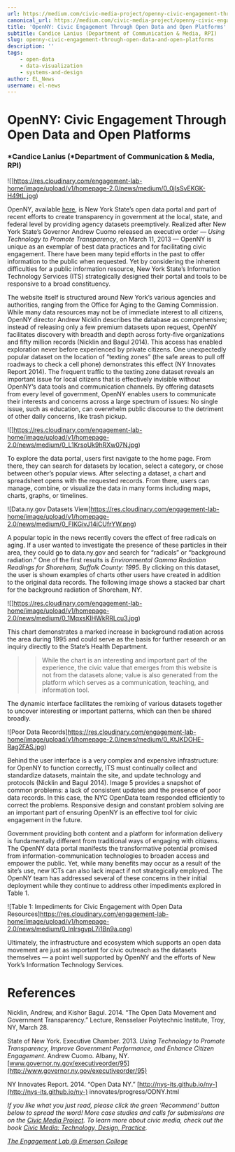 ```yaml
---
url: https://medium.com/civic-media-project/openny-civic-engagement-through-open-data-and-open-platforms-278b14ac3b5e
canonical_url: https://medium.com/civic-media-project/openny-civic-engagement-through-open-data-and-open-platforms-278b14ac3b5e
title: 'OpenNY: Civic Engagement Through Open Data and Open Platforms'
subtitle: Candice Lanius (Department of Communication & Media, RPI)
slug: openny-civic-engagement-through-open-data-and-open-platforms
description: ''
tags:
    - open-data
    - data-visualization
    - systems-and-design
author: EL_News
username: el-news
---
```


# OpenNY: Civic Engagement Through Open Data and Open Platforms

### *Candice Lanius (*Department of Communication & Media, RPI)

![]https://res.cloudinary.com/engagement-lab-home/image/upload/v1/homepage-2.0/news/medium/0_0jIsSvEKGK-H49tL.jpg)

OpenNY, available [here](https://data.ny.gov/), is New York State’s open data portal and part of recent efforts to create transparency in government at the local, state, and federal level by providing agency datasets preemptively. Realized after New York State’s Governor Andrew Cuomo released an executive order — _Using Technology to Promote Transparency_, on March 11, 2013 — OpenNY is unique as an exemplar of best data practices and for facilitating civic engagement. There have been many tepid efforts in the past to offer information to the public when requested. Yet by considering the inherent difficulties for a public information resource, New York State’s Information Technology Services (ITS) strategically designed their portal and tools to be responsive to a broad constituency.

The website itself is structured around New York’s various agencies and authorities, ranging from the Office for Aging to the Gaming Commission. While many data resources may not be of immediate interest to all citizens, OpenNY director Andrew Nicklin describes the database as comprehensive; instead of releasing only a few premium datasets upon request, OpenNY facilitates discovery with breadth and depth across forty-five organizations and fifty million records (Nicklin and Bagul 2014). This access has enabled exploration never before experienced by private citizens. One unexpectedly popular dataset on the location of “texting zones” (the safe areas to pull off roadways to check a cell phone) demonstrates this effect (NY Innovates Report 2014). The frequent traffic to the texting zone dataset reveals an important issue for local citizens that is effectively invisible without OpenNY’s data tools and communication channels. By offering datasets from every level of government, OpenNY enables users to communicate their interests and concerns across a large spectrum of issues: No single issue, such as education, can overwhelm public discourse to the detriment of other daily concerns, like trash pickup.

![]https://res.cloudinary.com/engagement-lab-home/image/upload/v1/homepage-2.0/news/medium/0_L1KrsoUk9hRXw07N.jpg)

To explore the data portal, users first navigate to the home page. From there, they can search for datasets by location, select a category, or chose between other’s popular views. After selecting a dataset, a chart and spreadsheet opens with the requested records. From there, users can manage, combine, or visualize the data in many forms including maps, charts, graphs, or timelines.

![Data.ny.gov Datasets View]https://res.cloudinary.com/engagement-lab-home/image/upload/v1/homepage-2.0/news/medium/0_FIKGivJ14iCUfrYW.png)

A popular topic in the news recently covers the effect of free radicals on aging. If a user wanted to investigate the presence of these particles in their area, they could go to data.ny.gov and search for “radicals” or “background radiation.” One of the first results is _Environmental Gamma Radiation Readings for Shoreham, Suffolk County: 1995_. By clicking on this dataset, the user is shown examples of charts other users have created in addition to the original data records. The following image shows a stacked bar chart for the background radiation of Shoreham, NY.

![]https://res.cloudinary.com/engagement-lab-home/image/upload/v1/homepage-2.0/news/medium/0_1MqxsKIHWkRRLcu3.jpg)

This chart demonstrates a marked increase in background radiation across the area during 1995 and could serve as the basis for further research or an inquiry directly to the State’s Health Department.

> > While the chart is an interesting and important part of the experience, the civic value that emerges from this website is not from the datasets alone; value is also generated from the platform which serves as a communication, teaching, and information tool.

The dynamic interface facilitates the remixing of various datasets together to uncover interesting or important patterns, which can then be shared broadly.

![Poor Data Records]https://res.cloudinary.com/engagement-lab-home/image/upload/v1/homepage-2.0/news/medium/0_KtJKDOHE-Rag2FAS.jpg)

Behind the user interface is a very complex and expensive infrastructure: for OpenNY to function correctly, ITS must continually collect and standardize datasets, maintain the site, and update technology and protocols (Nicklin and Bagul 2014). Image 5 provides a snapshot of common problems: a lack of consistent updates and the presence of poor data records. In this case, the NYC OpenData team responded efficiently to correct the problems. Responsive design and constant problem solving are an important part of ensuring OpenNY is an effective tool for civic engagement in the future.

Government providing both content and a platform for information delivery is fundamentally different from traditional ways of engaging with citizens. The OpenNY data portal manifests the transformative potential promised from information-communication technologies to broaden access and empower the public. Yet, while many benefits may occur as a result of the site’s use, new ICTs can also lack impact if not strategically employed. The OpenNY team has addressed several of these concerns in their initial deployment while they continue to address other impediments explored in Table 1.

![Table 1: Impediments for Civic Engagement with Open Data Resources]https://res.cloudinary.com/engagement-lab-home/image/upload/v1/homepage-2.0/news/medium/0_InIrsgvpL7i1Bn9a.png)

Ultimately, the infrastructure and ecosystem which supports an open data movement are just as important for civic outreach as the datasets themselves — a point well supported by OpenNY and the efforts of New York’s Information Technology Services.

# References

Nicklin, Andrew, and Kishor Bagul. 2014. “The Open Data Movement and Government
Transparency.” Lecture, Rensselaer Polytechnic Institute, Troy, NY, March 28.

State of New York. Executive Chamber. 2013. _Using Technology to Promote
Transparency, Improve Government Performance, and Enhance Citizen Engagement_. Andrew Cuomo. Albany, NY. [www.governor.ny.gov/executiveorder/95](http://www.governor.ny.gov/executiveorder/95)

NY Innovates Report. 2014. “Open Data NY.” [http://nys-its.github.io/ny-](http://nys-its.github.io/ny-)
innovates/progress/ODNY.html

_If you like what you just read, please click the green ‘Recommend’ button below to spread the word! More case studies and calls for submissions are on the [Civic Media Project](http://www.civicmediaproject.com). To learn more about civic media, check out the book [Civic Media: Technology, Design, Practice](https://mitpress.mit.edu/books/civic-media)._

[_The Engagement Lab @ Emerson College_](http://elab.emerson.edu)
